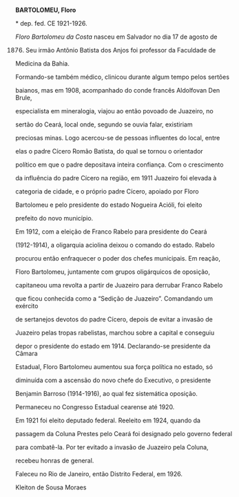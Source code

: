 **BARTOLOMEU, Floro**



\* dep. fed. CE 1921-1926.



*Floro Bartolomeu da Costa* nasceu em Salvador no dia 17 de agosto de

1876. Seu irmão Antônio Batista dos Anjos foi professor da Faculdade de

Medicina da Bahia.



Formando-se também médico, clinicou durante algum tempo pelos sertões

baianos, mas em 1908, acompanhado do conde francês Aldolfovan Den Brule,

especialista em mineralogia, viajou ao então povoado de Juazeiro, no

sertão do Ceará, local onde, segundo se ouvia falar, existiriam

preciosas minas. Logo acercou-se de pessoas influentes do local, entre

elas o padre Cícero Romão Batista, do qual se tornou o orientador

político em que o padre depositava inteira confiança. Com o crescimento

da influência do padre Cícero na região, em 1911 Juazeiro foi elevada à

categoria de cidade, e o próprio padre Cícero, apoiado por Floro

Bartolomeu e pelo presidente do estado Nogueira Acióli, foi eleito

prefeito do novo município.



Em 1912, com a eleição de Franco Rabelo para presidente do Ceará

(1912-1914), a oligarquia aciolina deixou o comando do estado. Rabelo

procurou então enfraquecer o poder dos chefes municipais. Em reação,

Floro Bartolomeu, juntamente com grupos oligárquicos de oposição,

capitaneou uma revolta a partir de Juazeiro para derrubar Franco Rabelo

que ficou conhecida como a “Sedição de Juazeiro”. Comandando um exército

de sertanejos devotos do padre Cícero, depois de evitar a invasão de

Juazeiro pelas tropas rabelistas, marchou sobre a capital e conseguiu

depor o presidente do estado em 1914. Declarando-se presidente da Câmara

Estadual, Floro Bartolomeu aumentou sua força política no estado, só

diminuída com a ascensão do novo chefe do Executivo, o presidente

Benjamin Barroso (1914-1916), ao qual fez sistemática oposição.

Permaneceu no Congresso Estadual cearense até 1920.



Em 1921 foi eleito deputado federal. Reeleito em 1924, quando da

passagem da Coluna Prestes pelo Ceará foi designado pelo governo federal

para combatê-la. Por ter evitado a invasão de Juazeiro pela Coluna,

recebeu honras de general.



Faleceu no Rio de Janeiro, então Distrito Federal, em 1926.



Kleiton de Sousa Moraes



